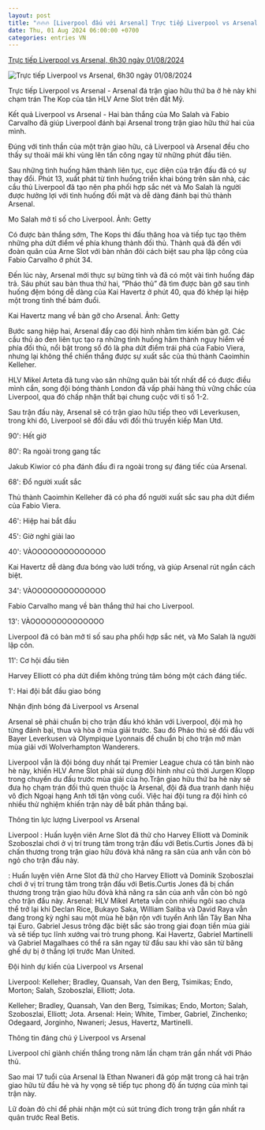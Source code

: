 ```yaml
---
layout: post
title: "🔥🔥🔥 [Liverpool đấu với Arsenal] Trực tiếp Liverpool vs Arsenal, 6h30 ngày 01/08/2024"
date: Thu, 01 Aug 2024 06:00:00 +0700
categories: entries VN
---
```

[Trực tiếp Liverpool vs Arsenal, 6h30 ngày 01/08/2024](https://thethao247.vn/u23-asian-cup/395-truc-tiep-liverpool-vs-arsenal-6h30-ngay-01-08-2024-d337216.html)

![Trực tiếp Liverpool vs Arsenal, 6h30 ngày 01/08/2024](https://cdn-img.thethao247.vn/storage/files/tranvutung/social-thumb/2024/08/01/66aae8c2e03a7.jpg)

Trực tiếp Liverpool vs Arsenal - Arsenal đá trận giao hữu thứ ba ở hè này khi chạm trán The Kop của tân HLV Arne Slot trên đất Mỹ.

Kết quả Liverpool vs Arsenal - Hai bàn thắng của Mo Salah và Fabio Carvalho đã giúp Liverpool đánh bại Arsenal trong trận giao hữu thứ hai của mình.

Đúng với tinh thần của một trận giao hữu, cả Liverpool và Arsenal đều cho thấy sự thoải mái khi vùng lên tấn công ngay từ những phút đầu tiên.

Sau những tình huống hãm thành liên tục, cục diện của trận đấu đã có sự thay đổi. Phút 13, xuất phát từ tình huống triển khai bóng trên sân nhà, các cầu thủ Liverpool đã tạo nên pha phối hợp sắc nét và Mo Salah là người được hưởng lợi với tình huống đối mặt và dễ dàng đánh bại thủ thành Arsenal.

Mo Salah mở tỉ số cho Liverpool. Ảnh: Getty

Có được bàn thắng sớm, The Kops thi đấu thăng hoa và tiếp tục tạo thêm những pha dứt điểm về phía khung thành đối thủ. Thành quả đã đến với đoàn quân của Arne Slot với bàn nhân đôi cách biệt sau pha lập công của Fabio Carvalho ở phút 34.

Đến lúc này, Arsenal mới thực sự bừng tỉnh và đã có một vài tình huống đáp trả. Sáu phút sau bàn thua thứ hai, “Pháo thủ” đã tìm được bàn gỡ sau tình huống đệm bóng dễ dàng của Kai Havertz ở phút 40, qua đó khép lại hiệp một trong tình thế bám đuổi.

Kai Havertz mang về bàn gỡ cho Arsenal. Ảnh: Getty

Bước sang hiệp hai, Arsenal đẩy cao đội hình nhằm tìm kiếm bàn gỡ. Các cầu thủ áo đen liên tục tạo ra những tình huống hãm thành nguy hiểm về phía đối thủ, nổi bật trong số đó là pha dứt điểm trái phá của Fabio Viera, nhưng lại không thể chiến thắng được sự xuất sắc của thủ thành Caoimhin Kelleher.

HLV Mikel Arteta đã tung vào sân những quân bài tốt nhất để có được điều mình cần, song đội bóng thành London đã vấp phải hàng thủ vững chắc của Liverpool, qua đó chấp nhận thất bại chung cuộc với tỉ số 1-2.

Sau trận đấu này, Arsenal sẽ có trận giao hữu tiếp theo với Leverkusen, trong khi đó, Liverpool sẽ đối đầu với đối thủ truyền kiếp Man Utd.

90': Hết giờ

80': Ra ngoài trong gang tấc

Jakub Kiwior có pha đánh đầu đi ra ngoài trong sự đáng tiếc của Arsenal.

68': Đổ người xuất sắc

Thủ thành Caoimhin Kelleher đã có pha đổ người xuất sắc sau pha dứt điểm của Fabio Viera.

46': Hiệp hai bắt đầu

45': Giờ nghỉ giải lao

40': VÀOOOOOOOOOOOOOO

Kai Havertz dễ dàng đưa bóng vào lưới trống, và giúp Arsenal rút ngắn cách biệt.

34': VÀOOOOOOOOOOOOOO

Fabio Carvalho mang về bàn thắng thứ hai cho Liverpool.

13': VÀOOOOOOOOOOOOOO

Liverpool đã có bàn mở tỉ số sau pha phối hợp sắc nét, và Mo Salah là người lập côn.

11': Cơ hội đầu tiên

Harvey Elliott có pha dứt điểm không trúng tâm bóng một cách đáng tiếc.

1': Hai đội bắt đầu giao bóng

Nhận định bóng đá Liverpool vs Arsenal

Arsenal sẽ phải chuẩn bị cho trận đấu khó khăn với Liverpool, đội mà họ từng đánh bại, thua và hòa ở mùa giải trước. Sau đó Pháo thủ sẽ đối đầu với Bayer Leverkusen và Olympique Lyonnais để chuẩn bị cho trận mở màn mùa giải với Wolverhampton Wanderers.

Liverpool vẫn là đội bóng duy nhất tại Premier League chưa có tân binh nào hè này, khiến HLV Arne Slot phải sử dụng đội hình như cũ thời Jurgen Klopp trong chuyến du đấu trước mùa giải của họ.Trận giao hữu thứ ba hè này sẽ đưa họ chạm trán đối thủ quen thuộc là Arsenal, đội đã đua tranh danh hiệu vô địch Ngoại hạng Anh tới tận vòng cuối. Việc hai đội tung ra đội hình có nhiều thử nghiệm khiến trận này dễ bất phân thắng bại.

Thông tin lực lượng Liverpool vs Arsenal

Liverpool : Huấn luyện viên Arne Slot đã thử cho Harvey Elliott và Dominik Szoboszlai chơi ở vị trí trung tâm trong trận đấu với Betis.Curtis Jones đã bị chấn thương trong trận giao hữu đóvà khả năng ra sân của anh vẫn còn bỏ ngỏ cho trận đấu này.

: Huấn luyện viên Arne Slot đã thử cho Harvey Elliott và Dominik Szoboszlai chơi ở vị trí trung tâm trong trận đấu với Betis.Curtis Jones đã bị chấn thương trong trận giao hữu đóvà khả năng ra sân của anh vẫn còn bỏ ngỏ cho trận đấu này. Arsenal: HLV Mikel Arteta vẫn còn nhiều ngôi sao chưa thể trở lại khi Declan Rice, Bukayo Saka, William Saliba và David Raya vẫn đang trong kỳ nghỉ sau một mùa hè bận rộn với tuyển Anh lẫn Tây Ban Nha tại Euro. Gabriel Jesus trông đặc biệt sắc sảo trong giai đoạn tiền mùa giải và sẽ tiếp tục lĩnh xướng vai trò trung phong. Kai Havertz, Gabriel Martinelli và Gabriel Magalhaes có thể ra sân ngay từ đầu sau khi vào sân từ băng ghế dự bị ở thắng lợi trước Man United.

Đội hình dự kiến của Liverpool vs Arsenal

Liverpool: Kelleher; Bradley, Quansah, Van den Berg, Tsimikas; Endo, Morton; Salah, Szoboszlai, Elliott; Jota.

Kelleher; Bradley, Quansah, Van den Berg, Tsimikas; Endo, Morton; Salah, Szoboszlai, Elliott; Jota. Arsenal: Hein; White, Timber, Gabriel, Zinchenko; Odegaard, Jorginho, Nwaneri; Jesus, Havertz, Martinelli.

Thông tin đáng chú ý Liverpool vs Arsenal

Liverpool chỉ giành chiến thắng trong năm lần chạm trán gần nhất với Pháo thủ.

Sao mai 17 tuổi của Arsenal là Ethan Nwaneri đã góp mặt trong cả hai trận giao hữu từ đầu hè và hy vọng sẽ tiếp tục phong độ ấn tượng của mình tại trận này.

Lữ đoàn đỏ chỉ để phải nhận một cú sút trúng đích trong trận gần nhất ra quân trước Real Betis.

